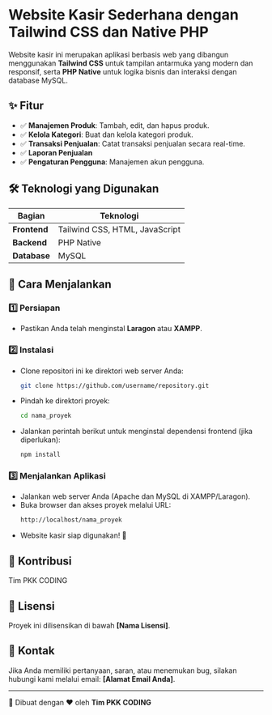 # Website Kasir Sederhana dengan Tailwind CSS dan Native PHP

Website kasir ini merupakan aplikasi berbasis web yang dibangun menggunakan **Tailwind CSS** untuk tampilan antarmuka yang modern dan responsif, serta **PHP Native** untuk logika bisnis dan interaksi dengan database MySQL.

## ✨ Fitur

- ✅ **Manajemen Produk**: Tambah, edit, dan hapus produk.
- ✅ **Kelola Kategori**: Buat dan kelola kategori produk.
- ✅ **Transaksi Penjualan**: Catat transaksi penjualan secara real-time.
- ✅ **Laporan Penjualan**
- ✅ **Pengaturan Pengguna**: Manajemen akun pengguna.

## 🛠 Teknologi yang Digunakan

| Bagian      | Teknologi |
|-------------|------------|
| **Frontend** | Tailwind CSS, HTML, JavaScript |
| **Backend**  | PHP Native |
| **Database** | MySQL |

## 🚀 Cara Menjalankan

### 1️⃣ Persiapan
- Pastikan Anda telah menginstal **Laragon** atau **XAMPP**.

### 2️⃣ Instalasi
- Clone repositori ini ke direktori web server Anda:
  ```sh
  git clone https://github.com/username/repository.git
  ```
- Pindah ke direktori proyek:
  ```sh
  cd nama_proyek
  ```
- Jalankan perintah berikut untuk menginstal dependensi frontend (jika diperlukan):
  ```sh
  npm install
  ```

### 3️⃣ Menjalankan Aplikasi
- Jalankan web server Anda (Apache dan MySQL di XAMPP/Laragon).
- Buka browser dan akses proyek melalui URL:
  ```sh
  http://localhost/nama_proyek
  ```
- Website kasir siap digunakan! 🎉

## 🤝 Kontribusi
Tim PKK CODING

## 📜 Lisensi
Proyek ini dilisensikan di bawah **[Nama Lisensi]**.

## 📧 Kontak
Jika Anda memiliki pertanyaan, saran, atau menemukan bug, silakan hubungi kami melalui email: **[Alamat Email Anda]**.

---
🚀 Dibuat dengan ❤️ oleh **Tim PKK CODING**
